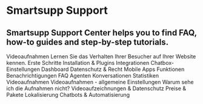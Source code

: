 # Smartsupp Support
## Smartsupp Support Center helps you to find FAQ, how-to guides and step-by-step tutorials.
Videoaufnahmen 
Lernen Sie das Verhalten Ihrer Besucher auf Ihrer Website kennen. 
Erste Schritte 
Installation & Plugins 
Integrationen 
Chatbox-Einstellungen 
Dashboard 
Datenschutz & Recht 
Mobile Apps 
Funktionen 
Benachrichtigungen 
FAQ 
Agenten 
Konversationen 
Statistiken 
Videoaufnahmen 
Videoaufnahmen - allgemeine Einstellungen 
Warum sehe ich die Aufnahmen nicht? 
Videoaufzeichnungen & Datenschutz 
Preise & Pakete 
Lokalisierung 
Chatbots & Automatisierung

